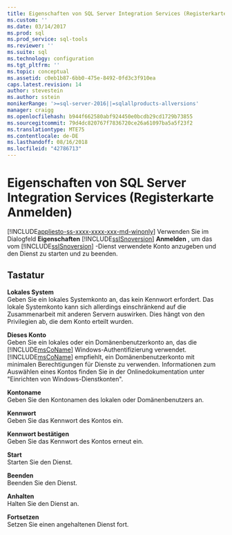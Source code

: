 ```yaml
---
title: Eigenschaften von SQL Server Integration Services (Registerkarte „Anmelden“) | Microsoft-Dokumentation
ms.custom: ''
ms.date: 03/14/2017
ms.prod: sql
ms.prod_service: sql-tools
ms.reviewer: ''
ms.suite: sql
ms.technology: configuration
ms.tgt_pltfrm: ''
ms.topic: conceptual
ms.assetid: c0eb1b87-6bb0-475e-8492-0fd3c3f910ea
caps.latest.revision: 14
author: stevestein
ms.author: sstein
monikerRange: '>=sql-server-2016||=sqlallproducts-allversions'
manager: craigg
ms.openlocfilehash: b944f662580abf924450e0bcdb29cd1729b73855
ms.sourcegitcommit: 79d4dc820767f7836720ce26a61097ba5a5f23f2
ms.translationtype: MTE75
ms.contentlocale: de-DE
ms.lasthandoff: 08/16/2018
ms.locfileid: "42786713"
---
```

# <a name="sql-server-integration-services-properties-log-on-tab"></a>Eigenschaften von SQL Server Integration Services (Registerkarte Anmelden)
[!INCLUDE[appliesto-ss-xxxx-xxxx-xxx-md-winonly](../../includes/appliesto-ss-xxxx-xxxx-xxx-md-winonly.md)]
  Verwenden Sie im Dialogfeld **Eigenschaften** [!INCLUDE[ssISnoversion](../../includes/ssisnoversion-md.md)] **Anmelden** , um das vom [!INCLUDE[ssISnoversion](../../includes/ssisnoversion-md.md)] -Dienst verwendete Konto anzugeben und den Dienst zu starten und zu beenden.  
  
## <a name="options"></a>Tastatur  
 **Lokales System**  
 Geben Sie ein lokales Systemkonto an, das kein Kennwort erfordert. Das lokale Systemkonto kann sich allerdings einschränkend auf die Zusammenarbeit mit anderen Servern auswirken. Dies hängt von den Privilegien ab, die dem Konto erteilt wurden.  
  
 **Dieses Konto**  
 Geben Sie ein lokales oder ein Domänenbenutzerkonto an, das die [!INCLUDE[msCoName](../../includes/msconame-md.md)] Windows-Authentifizierung verwendet. [!INCLUDE[msCoName](../../includes/msconame-md.md)] empfiehlt, ein Domänenbenutzerkonto mit minimalen Berechtigungen für Dienste zu verwenden. Informationen zum Auswählen eines Kontos finden Sie in der Onlinedokumentation unter "Einrichten von Windows-Dienstkonten".  
  
 **Kontoname**  
 Geben Sie den Kontonamen des lokalen oder Domänenbenutzers an.  
  
 **Kennwort**  
 Geben Sie das Kennwort des Kontos ein.  
  
 **Kennwort bestätigen**  
 Geben Sie das Kennwort des Kontos erneut ein.  
  
 **Start**  
 Starten Sie den Dienst.  
  
 **Beenden**  
 Beenden Sie den Dienst.  
  
 **Anhalten**  
 Halten Sie den Dienst an.  
  
 **Fortsetzen**  
 Setzen Sie einen angehaltenen Dienst fort.  
  
  

